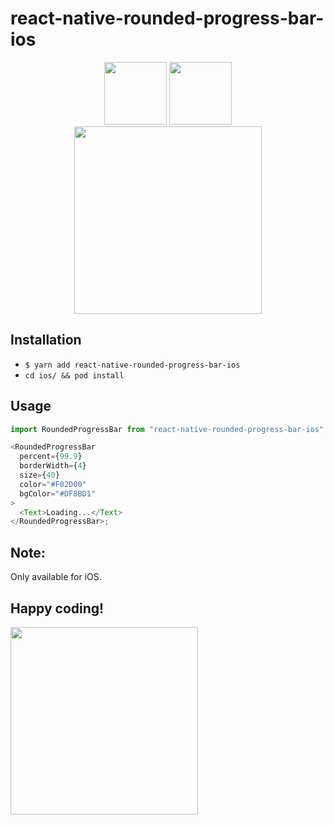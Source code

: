 # react-native-rounded-progress-bar-ios


<p align="center">	
  <img src="https://user-images.githubusercontent.com/4986411/69918905-741ddf80-1477-11ea-8c30-8afe621c9364.png" width="100" />	
  <img src="https://user-images.githubusercontent.com/4986411/69918906-741ddf80-1477-11ea-957b-91b654577f59.png" width="100" />	
  <img src="https://user-images.githubusercontent.com/4986411/69918907-74b67600-1477-11ea-89d7-63cd41662c48.gif" width=300 />
</p>


## Installation

- `$ yarn add react-native-rounded-progress-bar-ios`
- `cd ios/ && pod install`

## Usage

```javascript
import RoundedProgressBar from "react-native-rounded-progress-bar-ios";

<RoundedProgressBar
  percent={99.9}
  borderWidth={4}
  size={40}
  color="#F02D00"
  bgColor="#DF8BD1"
>
  <Text>Loading...</Text>
</RoundedProgressBar>;
```

## Note:

Only available for iOS.

## Happy coding!

<img src="https://media.giphy.com/media/fm5JqspHFgIXm/giphy.gif" width="300" />
